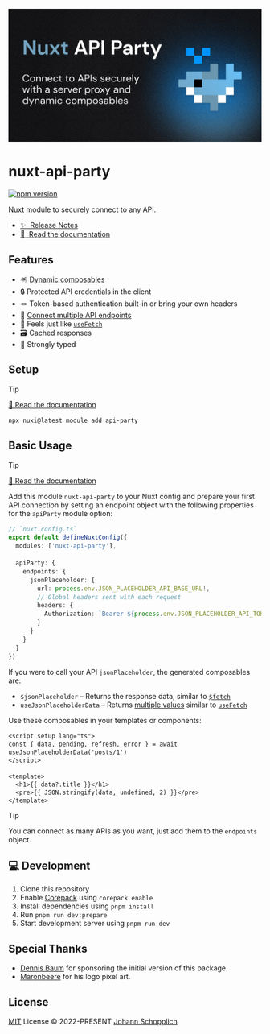 [![nuxt-api-party](./docs/public/og.jpg)](https://nuxt-api-party.byjohann.dev)

# nuxt-api-party

[![npm version](https://img.shields.io/npm/v/nuxt-api-party?color=a1b858&label=)](https://www.npmjs.com/package/nuxt-api-party)

[Nuxt](https://nuxt.com) module to securely connect to any API.

- [✨ &nbsp;Release Notes](https://github.com/johannschopplich/nuxt-api-party/releases)
- [📖 &nbsp;Read the documentation](https://nuxt-api-party.byjohann.dev)

## Features

- 🪅 [Dynamic composables](https://nuxt-api-party.byjohann.dev/api/#dynamic-composables)
- 🔒 Protected API credentials in the client
- 🪢 Token-based authentication built-in or bring your own headers
- 🧇 [Connect multiple API endpoints](#basic-usage)
- 🍱 Feels just like [`useFetch`](https://nuxt.com/docs/api/composables/use-fetch)
- 🗃 Cached responses
- 🦾 Strongly typed

## Setup

> [!TIP]
> [📖 Read the documentation](https://nuxt-api-party.byjohann.dev)

```bash
npx nuxi@latest module add api-party
```

## Basic Usage

> [!TIP]
> [📖 Read the documentation](https://nuxt-api-party.byjohann.dev)

Add this module `nuxt-api-party` to your Nuxt config and prepare your first API connection by setting an endpoint object with the following properties for the `apiParty` module option:

```ts
// `nuxt.config.ts`
export default defineNuxtConfig({
  modules: ['nuxt-api-party'],

  apiParty: {
    endpoints: {
      jsonPlaceholder: {
        url: process.env.JSON_PLACEHOLDER_API_BASE_URL!,
        // Global headers sent with each request
        headers: {
          Authorization: `Bearer ${process.env.JSON_PLACEHOLDER_API_TOKEN}`
        }
      }
    }
  }
})
```

If you were to call your API `jsonPlaceholder`, the generated composables are:

- `$jsonPlaceholder` – Returns the response data, similar to [`$fetch`](https://nuxt.com/docs/api/utils/dollarfetch#fetch)
- `useJsonPlaceholderData` – Returns [multiple values](https://nuxt-api-party.byjohann.dev/api/use-my-api-data.html#return-values) similar to [`useFetch`](https://nuxt.com/docs/api/composables/use-fetch)

Use these composables in your templates or components:

```vue
<script setup lang="ts">
const { data, pending, refresh, error } = await useJsonPlaceholderData('posts/1')
</script>

<template>
  <h1>{{ data?.title }}</h1>
  <pre>{{ JSON.stringify(data, undefined, 2) }}</pre>
</template>
```

> [!TIP]
> You can connect as many APIs as you want, just add them to the `endpoints` object.

## 💻 Development

1. Clone this repository
2. Enable [Corepack](https://github.com/nodejs/corepack) using `corepack enable`
3. Install dependencies using `pnpm install`
4. Run `pnpm run dev:prepare`
5. Start development server using `pnpm run dev`

## Special Thanks

- [Dennis Baum](https://github.com/dennisbaum) for sponsoring the initial version of this package.
- [Maronbeere](https://maronbeere.carrd.co) for his logo pixel art.

## License

[MIT](./LICENSE) License © 2022-PRESENT [Johann Schopplich](https://github.com/johannschopplich)
